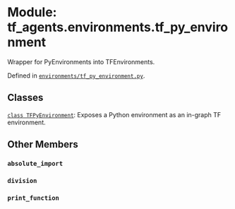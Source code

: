 <div itemscope itemtype="http://developers.google.com/ReferenceObject">
<meta itemprop="name" content="tf_agents.environments.tf_py_environment" />
<meta itemprop="path" content="Stable" />
<meta itemprop="property" content="absolute_import"/>
<meta itemprop="property" content="division"/>
<meta itemprop="property" content="print_function"/>
</div>

# Module: tf_agents.environments.tf_py_environment

Wrapper for PyEnvironments into TFEnvironments.



Defined in [`environments/tf_py_environment.py`](https://github.com/tensorflow/agents/tree/master/tf_agents/environments/tf_py_environment.py).

<!-- Placeholder for "Used in" -->


## Classes

[`class TFPyEnvironment`](../../tf_agents/environments/tf_py_environment/TFPyEnvironment.md): Exposes a Python environment as an in-graph TF environment.

## Other Members

<h3 id="absolute_import"><code>absolute_import</code></h3>

<h3 id="division"><code>division</code></h3>

<h3 id="print_function"><code>print_function</code></h3>


